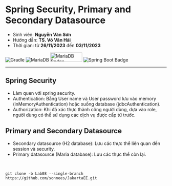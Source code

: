 # Spring Security, Primary and Secondary Datasource
- Sinh viên: **Nguyễn Văn Sơn**
- Hướng dẫn: **TS. Võ Văn Hải**
- Thời gian: từ **26/11/2023**  đến **03/11/2023**

![Gradle](https://img.shields.io/badge/Gradle-02303A.svg?style=for-the-badge&logo=Gradle&logoColor=black)
![MariaDB](https://img.shields.io/badge/MariaDB-003545?style=for-the-badge&logo=mariadb&logoColor=black)
<img src="https://th.bing.com/th/id/R.d433e5db311d0fe02f52e4db3b5cc743?rik=sNF4YqL55B8yYQ&riu=http%3a%2f%2fh2database.com%2fhtml%2fimages%2fh2-logo-2.png&ehk=IBnDTb4FFDrxdQ3V3Pbd6ZLsqndsNau6X862s8MAijg%3d&risl=&pid=ImgRaw&r=0?style=for-the-badge&logo=mariadb&logoColor=black" alt="MariaDB Badge" height="28" width="100">
![Spring Boot Badge](https://img.shields.io/badge/Spring%20Boot-6DB33F?logo=springboot&logoColor=fff&style=for-the-badge)

  <hr>

## Spring Security
- Làm quen với spring security.
- Authentication: Bằng User name và User password lưu vào memory (inMemoryAuthentication) hoặc xuống database (jdbcAuthentication).
- Authorization: Khi đã xác thực thành công người dùng, dựa vào role, người dùng có thể sử dụng các dịch vụ được cấp từ trước.

## Primary and Secondary Datasource
- Secondary datasource (H2 database): Lưu các thực thể liên quan đến session và security.
- Primary datasource (Maria database): Lưu các thực thể còn lại.

<br>

```git
git clone -b Lab08 --single-branch https://github.com/sonnees/JakartaEE.git
```
 








